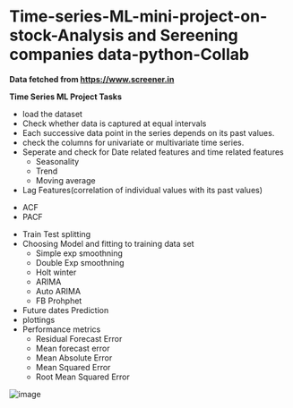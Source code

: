 # Time-series-ML-mini-project-on-stock-Analysis and Sereening companies data-python-Collab
**Data fetched from  https://www.screener.in**	

**Time Series ML Project Tasks**
 - load the dataset
 - Check whether data is captured at equal intervals 
 - Each successive data point in the series depends on its past values. 
 - check the columns for univariate or multivariate time series.
 - Seperate and check for Date related features and time related features
	* Seasonality 
	* Trend
	* Moving average
 - Lag Features(correlation of individual values with its past values)
  * ACF
  * PACF
 - Train Test splitting
 - Choosing Model and fitting to training data set
	* Simple exp smoothning
	* Double Exp smoothning
	* Holt winter
	* ARIMA
	* Auto ARIMA
	* FB Prohphet
 - Future dates Prediction
 - plottings
 - Performance metrics
	* Residual Forecast Error
	* Mean forecast error
	* Mean Absolute Error
	* Mean Squared Error
	* Root Mean Squared Error

![image](https://user-images.githubusercontent.com/94047237/142186406-283ca559-3b36-4c73-8d8a-316b0a87923d.png)
